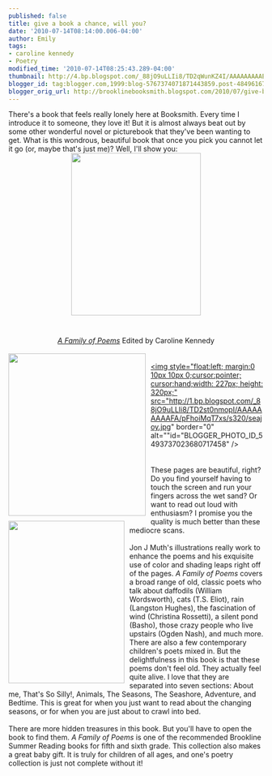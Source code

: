 ```yaml
---
published: false
title: give a book a chance, will you?
date: '2010-07-14T08:14:00.006-04:00'
author: Emily
tags:
- caroline kennedy
- Poetry
modified_time: '2010-07-14T08:25:43.289-04:00'
thumbnail: http://4.bp.blogspot.com/_88jO9uLLIi8/TD2qWunKZ4I/AAAAAAAAAEg/EiuUbsIqung/s72-c/CarolineKennedyPoetryBookCover.jpg
blogger_id: tag:blogger.com,1999:blog-5767374071871443859.post-4849616731131324929
blogger_orig_url: http://brooklinebooksmith.blogspot.com/2010/07/give-book-chance-will-you.html
---
```


There's a book that feels really lonely here at Booksmith.  Every time I introduce it to someone, they love it!  But it is almost always beat out by some other wonderful novel or picturebook that they've been wanting to get.  What is this wondrous, beautiful book that once you pick you cannot let it go (or, maybe that's just me)? Well, I'll show you:<br /><a onblur="try {parent.deselectBloggerImageGracefully();} catch(e) {}" href="http://4.bp.blogspot.com/_88jO9uLLIi8/TD2qWunKZ4I/AAAAAAAAAEg/EiuUbsIqung/s1600/CarolineKennedyPoetryBookCover.jpg"><img style="margin: 0px auto 10px; display: block; text-align: center; cursor: pointer; width: 256px; height: 320px;" src="http://4.bp.blogspot.com/_88jO9uLLIi8/TD2qWunKZ4I/AAAAAAAAAEg/EiuUbsIqung/s320/CarolineKennedyPoetryBookCover.jpg" alt="" id="BLOGGER_PHOTO_ID_5493734427908007810" border="0" /></a><br /><div style="text-align: center;"><span style="font-style: italic;"><a href="http://www.brooklinebooksmith-shop.com/book/9780786851119">A Family of Poems</a></span> Edited by Caroline Kennedy<br /></div><br /><a onblur="try {parent.deselectBloggerImageGracefully();} catch(e) {}" href="http://3.bp.blogspot.com/_88jO9uLLIi8/TD2qn3bgHSI/AAAAAAAAAEo/Z82uwef4-6Y/s1600/happiness.jpg"><img style="margin: 0pt 10px 10px 0pt; float: left; cursor: pointer; width: 271px; height: 320px;" src="http://3.bp.blogspot.com/_88jO9uLLIi8/TD2qn3bgHSI/AAAAAAAAAEo/Z82uwef4-6Y/s320/happiness.jpg" alt="" id="BLOGGER_PHOTO_ID_5493734722332794146" border="0" /></a><br /><a onblur="try {parent.deselectBloggerImageGracefully();} catch(e) {}" href="http://1.bp.blogspot.com/_88jO9uLLIi8/TD2st0nmopI/AAAAAAAAAFA/pFhoiMqT7xs/s1600/seajoy.jpg"><img style="float:left; margin:0 10px 10px 0;cursor:pointer; cursor:hand;width: 227px; height: 320px;" src="http://1.bp.blogspot.com/_88jO9uLLIi8/TD2st0nmopI/AAAAAAAAAFA/pFhoiMqT7xs/s320/seajoy.jpg" border="0" alt=""id="BLOGGER_PHOTO_ID_5493737023680717458" /></a><br /><a onblur="try {parent.deselectBloggerImageGracefully();} catch(e) {}" href="http://3.bp.blogspot.com/_88jO9uLLIi8/TD2q6fvmvfI/AAAAAAAAAE4/XQyLLfFz4A8/s1600/fairyArmor.jpg"><img style="margin: 0pt 10px 10px 0pt; float: left; cursor: pointer; width: 229px; height: 320px;" src="http://3.bp.blogspot.com/_88jO9uLLIi8/TD2q6fvmvfI/AAAAAAAAAE4/XQyLLfFz4A8/s320/fairyArmor.jpg" alt="" id="BLOGGER_PHOTO_ID_5493735042392178162" border="0" /></a><br /><br />These pages are beautiful, right?  Do you find yourself having to touch the screen and run your fingers across the wet sand?  Or want to read out loud with enthusiasm?  I promise you the quality is much better than these mediocre scans.<br /><br />Jon J Muth's illustrations really work to enhance the poems and his exquisite use of color and shading leaps right off of the pages.   <span style="font-style: italic;">A Family of Poems</span> covers a broad range of old, classic poets who talk about daffodils (William Wordsworth), cats (T.S. Eliot), rain (Langston Hughes), the fascination of wind (Christina Rossetti), a silent pond (Basho), those crazy people who live upstairs (Ogden Nash), and much more.  There are also a few contemporary children's poets mixed in.  But the delightfulness in this book is that these poems don't feel old.  They actually feel quite alive.  I love that they are separated into seven sections: About me, That's So Silly!, Animals, The Seasons, The Seashore, Adventure, and Bedtime.  This is great for when you just want to read about the changing seasons, or for when you are just about to crawl into bed.<br /><br />There are more hidden treasures in this book.  But you'll have to open the book to find them.  <span style="font-style: italic;">A Family of Poems</span> is one of the recommended Brookline Summer Reading books for fifth and sixth grade.  This collection also makes a great baby gift.  It is truly for children of all ages, and one's poetry collection is just not complete without it!